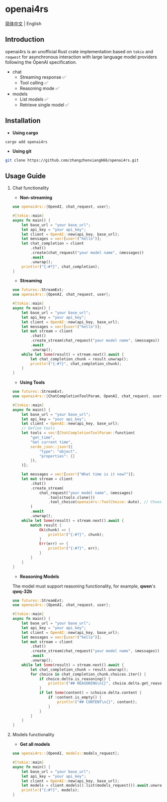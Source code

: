 # openai4rs

[简体中文](README.md) | English

## Introduction

openai4rs is an unofficial Rust crate implementation based on `tokio` and `reqwest` for asynchronous interaction with large language model providers following the OpenAI specification.

- chat
  - Streaming response ✅
  - Tool calling ✅
  - Reasoning mode ✅
- models
  - List models ✅
  - Retrieve single model ✅

## Installation

- **Using cargo**

```bash
cargo add openai4rs
```

- **Using git**

```bash
git clone https://github.com/zhangzhenxiang666/openai4rs.git
```

## Usage Guide

1. Chat functionality

    - **Non-streaming**

    ```rust
    use openai4rs::{OpenAI, chat_request, user};

    #[tokio::main]
    async fn main() {
        let base_url = "your base_url";
        let api_key = "your api_key";
        let client = OpenAI::new(api_key, base_url);
        let messages = vec![user!("hello")];
        let chat_completion = client
            .chat()
            .create(chat_request("your model name", &messages))
            .await
            .unwrap();
        println!("{:#?}", chat_completion);
    }

    ```

    - **Streaming**

    ```rust
    use futures::StreamExt;
    use openai4rs::{OpenAI, chat_request, user};

    #[tokio::main]
    async fn main() {
        let base_url = "your base_url";
        let api_key = "your api_key";
        let client = OpenAI::new(api_key, base_url);
        let messages = vec![user!("hello")];
        let mut stream = client
            .chat()
            .create_stream(chat_request("your model name", &messages))
            .await
            .unwrap();
        while let Some(result) = stream.next().await {
            let chat_completion_chunk = result.unwrap();
            println!("{:#?}", chat_completion_chunk);
        }
    }
    ```

    - **Using Tools**

    ```rust
    use futures::StreamExt;
    use openai4rs::{ChatCompletionToolParam, OpenAI, chat_request, user};

    #[tokio::main]
    async fn main() {
        let base_url = "your base_url";
        let api_key = "your api_key";
        let client = OpenAI::new(api_key, base_url);
        // Define tools
        let tools = vec![ChatCompletionToolParam::function(
            "get_time",
            "Get current time",
            serde_json::json!({
                "type": "object",
                "properties": {}
            }),
        )];

        let messages = vec![user!("What time is it now?")];
        let mut stream = client
            .chat()
            .create_stream(
                chat_request("your model name", &messages)
                    .tools(tools.clone())
                    .tool_choice(openai4rs::ToolChoice::Auto), // Choose tool mode
            )
            .await
            .unwrap();
        while let Some(result) = stream.next().await {
            match result {
                Ok(chunk) => {
                    println!("{:#?}", chunk);
                }
                Err(err) => {
                    println!("{:#?}", err);
                }
            }
        }
    }
    ```

    - **Reasoning Models**

    The model must support reasoning functionality, for example, **qwen**'s **qwq-32b**

    ```rust
    use futures::StreamExt;
    use openai4rs::{OpenAI, chat_request, user};

    #[tokio::main]
    async fn main() {
        let base_url = "your base_url";
        let api_key = "your api_key";
        let client = OpenAI::new(api_key, base_url);
        let messages = vec![user!("hello")];
        let mut stream = client
            .chat()
            .create_stream(chat_request("your model name", &messages))
            .await
            .unwrap();
        while let Some(result) = stream.next().await {
            let chat_completion_chunk = result.unwrap();
            for choice in chat_completion_chunk.choices.iter() {
                if choice.delta.is_reasoning() {
                    println!("## REASONING\n{}", choice.delta.get_reasoning_str())
                }
                if let Some(content) = &choice.delta.content {
                    if !content.is_empty() {
                        println!("## CONTENT\n{}", content);
                    }
                }
            }
        }
    }
    ```

2. Models functionality
    - **Get all models**

    ```rust
    use openai4rs::{OpenAI, models::models_request};

    #[tokio::main]
    async fn main() {
        let base_url = "your base_url";
        let api_key = "your api_key";
        let client = OpenAI::new(api_key, base_url);
        let models = client.models().list(models_request()).await.unwrap();
        println!("{:#?}", models);
    }
    ```

